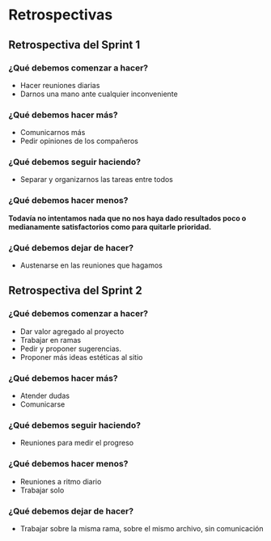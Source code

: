 # Retrospectivas

## Retrospectiva del Sprint 1

### ¿Qué debemos comenzar a hacer?
* Hacer reuniones diarias
* Darnos una mano ante cualquier inconveniente

### ¿Qué debemos hacer más?
* Comunicarnos más
* Pedir opiniones de los compañeros

### ¿Qué debemos seguir haciendo?
* Separar y organizarnos las tareas entre todos

### ¿Qué debemos hacer menos?
 **Todavía no intentamos nada que no nos haya dado resultados poco o medianamente satisfactorios como para quitarle prioridad.**

### ¿Qué debemos dejar de hacer?
* Austenarse en las reuniones que hagamos



## Retrospectiva del Sprint 2

### ¿Qué debemos comenzar a hacer?
* Dar valor agregado al proyecto
* Trabajar en ramas
* Pedir y proponer sugerencias.
* Proponer más ideas estéticas al sitio

### ¿Qué debemos hacer más?
* Atender dudas
* Comunicarse

### ¿Qué debemos seguir haciendo?
* Reuniones para medir el progreso

### ¿Qué debemos hacer menos?
* Reuniones a ritmo diario
* Trabajar solo
  
### ¿Qué debemos dejar de hacer?
* Trabajar sobre la misma rama, sobre el mismo archivo, sin comunicación
